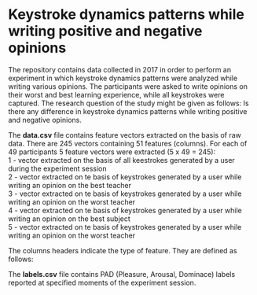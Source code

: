 # Keystroke dynamics patterns while writing positive and negative opinions

The repository contains data collected in 2017 in order to perform an experiment in which keystroke dynamics patterns were analyzed while writing various opinions. The participants were asked to write opinions on their worst and best learning experience, while all keystrokes were captured. The research question of the study might be given as follows: Is there any difference in keystroke dynamics patterns while writing positive and negative opinions.

The **data.csv** file contains feature vectors extracted on the basis of raw data. There are 245 vectors containing 51 features (columns). For each of 49 participants 5 feature vectors were extracted (5 x 49 = 245):  
1 - vector extracted on the basis of all keestrokes generated by a user during the experiment session  
2 - vector extracted on te basis of keystrokes generated by a user while writing an opinion on the best teacher  
3 - vector extracted on te basis of keystrokes generated by a user while writing an opinion on the worst teacher  
4 - vector extracted on te basis of keystrokes generated by a user while writing an opinion on the best subject  
5 - vector extracted on te basis of keystrokes generated by a user while writing an opinion on the worst teacher  



The columns headers indicate the type of feature. They are defined as follows:





The **labels.csv** file contains PAD (Pleasure, Arousal, Dominace) labels reported at specified moments of the experiment session. 
